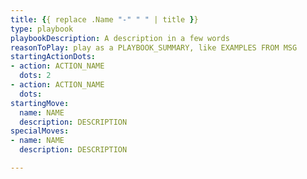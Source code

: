 ```yaml
---
title: {{ replace .Name "-" " " | title }}
type: playbook
playbookDescription: A description in a few words
reasonToPlay: play as a PLAYBOOK_SUMMARY, like EXAMPLES FROM MSG
startingActionDots:
- action: ACTION_NAME
  dots: 2
- action: ACTION_NAME
  dots: 
startingMove:
  name: NAME
  description: DESCRIPTION
specialMoves:
- name: NAME
  description: DESCRIPTION

---
```

